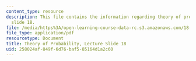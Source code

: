 ```yaml
---
content_type: resource
description: This file contains the information regarding theory of probability, lecture
  slide 18.
file: /media/https%3A/open-learning-course-data-rc.s3.amazonaws.com/18-175-theory-of-probability-spring-2014/258024af849f6d76baf585164d1a2c60_MIT18_175S14_Lecture18.pdf
file_type: application/pdf
resourcetype: Document
title: Theory of Probability, Lecture Slide 18
uid: 258024af-849f-6d76-baf5-85164d1a2c60
---
```

